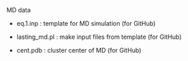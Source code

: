 MD data
* eq.1.inp : template for MD simulation (for GitHub)

* lasting_md.pl : make input files from template (for GitHub)

* cent.pdb : cluster center of MD (for GitHub)
